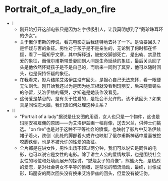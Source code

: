 # Portrait_of_a_lady_on_fire

- Ⅰ
    - 刚开始打开这部电影只是因为名字很吸引人，让我莫明想到了“戴珍珠耳环的少女”。
    - 关于俄尔甫斯的传说，看完电影之后我还特地去补了一下。是否要回头？是怀疑与否的象征。男性对于孩子是不是亲生的，无论到了何时都在怀疑，看了一篇知乎文章，其中解释道，被蛇咬脚部死亡，是出轨、禁忌性爱的象征，而俄尔甫斯带爱妻回到人间是生命延续的象征，最后关头回了头是他依然怀疑孩子是不是自己的，而后来一同到了冥界，他可以随时回头，也是保持怀疑的象征。
    - 在我看来，影片结尾艾洛伊兹没有回头，是担心自己无法忘怀，看一眼便无法割舍。刚开始我还以为是因为她压根就没看到玛丽安，后来随着镜头的停留，艾洛伊兹的痛哭，才知道是她装作没看见。
    - 这份爱是禁忌的，是有关于性爱的，是社会不允许的。该不该回头？如果真是同性恋大脑，我们该如何处理这种关系？
- Ⅱ
    - "Portrait of a lady"据说是仕女图的用语，女人也只是一个物件，这也是玛丽安被雇佣的原因——为艾洛伊兹画一幅肖像，送去米兰，供绅士们挑选。"on fire"也是对于这种不平等社会的愤慨，也映射了影片中艾洛伊兹裙子着火，跌倒（此处的脚部着火或许也映射了俄尔甫斯神话中爱妻被蛇咬脚跌倒，也是不被允许的性爱的象征。
    - 全片都是在讲女性，男性出场不超过两分钟，我们可以说它是同性的电影，也可以说它是女性的电影。除了讲主人公的爱情故事，也是围绕社会女性的地位和处境而展开的探讨。“燃烧女子的肖像”，熊熊火光，是热烈的爱恋，是对社会男女不平等的愤概，是禁忌的暗流涌动，最终，肖像成形，玛丽安的两次回头没有换来艾洛伊兹的回头，但爱没有被证伪。